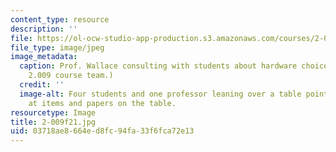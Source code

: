 ```yaml
---
content_type: resource
description: ''
file: https://ol-ocw-studio-app-production.s3.amazonaws.com/courses/2-009-product-engineering-process-fall-2021/03718ae8664ed8fc94fa33f6fca72e13_2-009f21.jpg
file_type: image/jpeg
image_metadata:
  caption: Prof. Wallace consulting with students about hardware choices. (Image courtesy
    2.009 course team.)
  credit: ''
  image-alt: Four students and one professor leaning over a table pointing and looking
    at items and papers on the table.
resourcetype: Image
title: 2-009f21.jpg
uid: 03718ae8-664e-d8fc-94fa-33f6fca72e13
---
```

